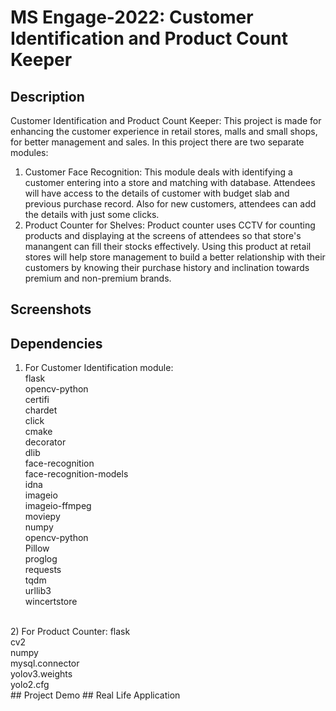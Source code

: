 # MS Engage-2022: Customer Identification and Product Count Keeper
## Description
Customer Identification and Product Count Keeper:
This project is made for enhancing the customer experience in retail stores, malls and small shops, for better management and sales. 
In this project there are two separate modules:
1) Customer Face Recognition: This module deals with identifying a customer entering into a store and matching with database. Attendees will have access to the details of customer with budget slab and previous purchase record. Also for new customers, attendees can add the details with just some clicks.
2) Product Counter for Shelves: Product counter uses CCTV for counting products and displaying at the screens of attendees so that store's manangent can fill their stocks effectively.
Using this product at retail stores will help store management to build a better relationship with their customers by knowing their purchase history and inclination towards premium and non-premium brands.
## Screenshots
## Dependencies
1) For Customer Identification module:<br>
flask<br>
opencv-python<br>
certifi<br>
chardet<br>
click<br>
cmake<br>
decorator<br>
dlib<br>
face-recognition<br>
face-recognition-models<br>
idna<br>
imageio<br>
imageio-ffmpeg<br>
moviepy<br>
numpy<br>
opencv-python<br>
Pillow<br>
proglog<br>
requests<br>
tqdm<br>
urllib3<br>
wincertstore<br>
<br>
2) For Product Counter:
flask<br>
cv2<br>
numpy<br>
mysql.connector<br>
yolov3.weights<br>
yolo2.cfg<br>
## Project Demo
## Real Life Application
